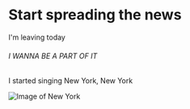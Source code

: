 # Start spreading the news

I'm leaving today

###### I WANNA BE A PART OF IT

I started singing New York, New York

![Image of New York](https://upload.wikimedia.org/wikipedia/commons/thumb/7/7a/View_of_Empire_State_Building_from_Rockefeller_Center_New_York_City_dllu_%28cropped%29.jpg/800px-View_of_Empire_State_Building_from_Rockefeller_Center_New_York_City_dllu_%28cropped%29.jpg)
